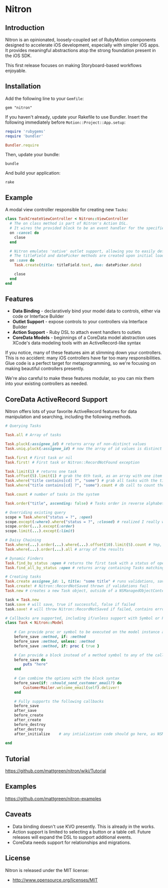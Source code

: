 Nitron
===================

Introduction
----------
Nitron is an opinionated, loosely-coupled set of RubyMotion components designed to accelerate iOS
development, especially with simpler iOS apps. It provides meaningful
abstractions atop the strong foundation present in the iOS SDK.

This first release focuses on making Storyboard-based workflows enjoyable.

Installation
----------
Add the following line to your `Gemfile`:

`gem "nitron"`

If you haven't already, update your Rakefile to use Bundler. Insert the
following immediately before `Motion::Project::App.setup`:

```ruby
require 'rubygems'
require 'bundler'

Bundler.require
```

Then, update your bundle:

`bundle`

And build your application:

`rake`

Example
------
A modal view controller responsible for creating new `Tasks`:

```ruby
class TaskCreateViewController < Nitron::ViewController
  # The on class method is part of Nitron's Action DSL.
  # It wires the provided block to be an event handler for the specified outlet using the iOS target/action pattern.
  on :cancel do
    close
  end

  # Nitron emulates 'native' outlet support, allowing you to easily define outlets through Xcode.
  # The titleField and datePicker methods are created upon initial load by using metadata contained in the Storyboard.
  on :save do
    Task.create(title: titleField.text, due: datePicker.date)

    close
  end
end
```

Features
----------

* **Data Binding** - declaratively bind your model data to controls, either
  via code or Interface Builder
* **Outlet Support** - expose controls to your controllers via Interface Builder
* **Action Support** - Ruby DSL to attach event handlers to outlets
* **CoreData Models** - beginnings of a CoreData model abstraction uses
  XCode's data modeling tools with an ActiveRecord-like syntax

If you notice, many of these features aim at slimming down your
controllers. This is no accident: many iOS controllers have far too many
responsibilities. Glue code is a perfect target for metaprogramming, so
we're focusing on making beautiful controllers presently.

We're also careful to make these features modular, so you can mix them
into your existing controllers as needed.

CoreData ActiveRecord Support
-----------------

Nitron offers lots of your favorite ActiveRecord features for data manipulation and searching, including the following methods.

```ruby
# Querying Tasks

Task.all # Array of tasks

Task.pluck(:assignee_id) # returns array of non-distinct values
Task.uniq.pluck(:assignee_id) # now the array of id values is distinct

Task.first # First task or nil
Task.first! # First task or Nitron::RecordNotFound exception

Task.limit(1) # returns one task
Task.offset(5).limit(1) # grab the 6th task, as an array with one item in it
Task.where("title contains[cd] ?", "some") # grab all tasks with the title containing "some", case insensitive
Task.where("title contains[cd] ?", "some").count # db call to count the objects matching the conditions

Task.count # number of tasks in the system

Task.order("title", ascending: false) # Tasks order in reverse alphabetical order on title attribute

# Overriding existing query
scope = Task.where("status = ?", :open)
scope.except(:where).where("status = ?", :closed) # realized I really wanted closed items
scope.order(...).except(:order)
scope.limit(...).except(:limit)

# Daisy Chaining
Task.where(...).order(...).where(...).offset(10).limit(5).count # Yep, this works!
Task.where(...).order(...).all # array of the results

# Dynamic Finders
Task.find_by_status :open # returns the first task with a status of open, or nil
Task.find_all_by_status :open # returns array containing Tasks matching that status

# Creating tasks
Task.create assignee_id: 1, title: "some title" # runs validations, saves object into the default context if validations pass
Task.create! # Nitron::RecordNotSaved thrown if validations fail
Task.new # creates a new Task object, outside of a NSManagedObjectContext, optionally takes attributes

task = Task.new
task.save # will save, true if successful, false if failed
task.save! # will throw Nitron::RecordNotSaved if failed, contains errors object for validation messages

# Callbacks are supported, including if/unless support with Symbol or Proc objects
class Task < Nitron::Model
	
	# Can provide proc or symbol to be executed on the model instance at runtime, to any of the callback methods
	before_save :method, if: :method
	before_save :method, unless: :method
	before_save :method, if: proc { true }

	# Can provide a block instead of a method symbol to any of the callbacks
	before_save do
		puts "here"
	end
	
	# Can combine the options with the block syntax
	before_save(if: :should_send_customer_email?) do
		CustomerMailer.welcome_email(self).deliver!
	end

	# Fully supports the following callbacks
	before_save
	after_save
	before_create
	after_create
	before_destroy
	after_destroy
	after_initialize	# any intialization code should go here, as NSManagedObject#awakeFromInsert is called too late in the lifecycle to set default values in a newly instantiated model instance
	
end
```

Tutorial
----------
https://github.com/mattgreen/nitron/wiki/Tutorial

Examples
----------
https://github.com/mattgreen/nitron-examples

Caveats
---------

* Data binding doesn't use KVO presently. This is already in the works.
* Action support is limited to selecting a button or a table cell.
  Future releases will expand the DSL to support additional events.
* CoreData needs support for relationships and migrations.

License
-------

Nitron is released under the MIT license:

* http://www.opensource.org/licenses/MIT
